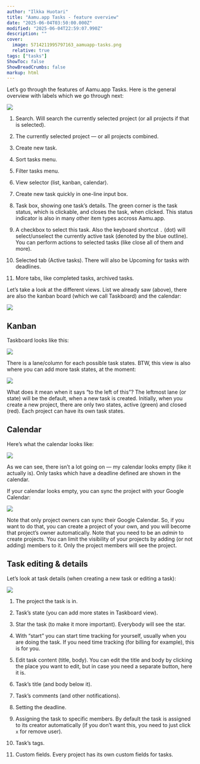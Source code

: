 ```yaml
---
author: "Ilkka Huotari"
title: "Aamu.app Tasks - feature overview"
date: "2025-06-04T03:50:00.000Z"
modified: "2025-06-04T22:59:07.990Z"
description: ""
cover:
  image: 5714211995797163_aamuapp-tasks.png
  relative: true
tags: ["tasks"]
ShowToc: false
ShowBreadCrumbs: false
markup: html
---
```


<p>Let’s go through the features of Aamu.app Tasks. Here is the general overview with labels which we go through next:</p><img src="311953286717032_image.png" style="width: auto;" id="81867541-a77c-4184-a502-9928125b61b1"><ol><li><p>Search. Will search the currently selected project (or all projects if that is selected).</p></li><li><p>The currently selected project — or all projects combined.</p></li><li><p>Create new task.</p></li><li><p>Sort tasks menu.</p></li><li><p>Filter tasks menu.</p></li><li><p>View selector (list, kanban, calendar).</p></li><li><p>Create new task quickly in one-line input box.</p></li><li><p>Task box, showing one task’s details. The green corner is the task status, which is clickable, and closes the task, when clicked. This status indicator is also in many other item types accross Aamu.app.</p></li><li><p>A checkbox to select this task. Also the keyboard shortcut <code>.</code> (dot) will select/unselect the currently active task (denoted by the blue outline). You can perform actions to selected tasks (like close all of them and more).</p></li><li><p>Selected tab (Active tasks). There will also be Upcoming for tasks with deadlines.</p></li><li><p>More tabs, like completed tasks, archived tasks.</p></li></ol><p>Let’s take a look at the different views. List we already saw (above), there are also the kanban board (which we call Taskboard) and the calendar:</p><img src="2519715444823211_image.png" style="width: auto;" id="5c1e8eed-7686-41fc-8ac7-4df8df9ff60b"><h2>Kanban</h2><p>Taskboard looks like this:</p><img src="9717229305527514_image.png" style="width: auto;" id="d32bc027-68ae-4227-a397-2a23e55104ae"><p>There is a lane/column for each possible task states. BTW, this view is also where you can add more task states, at the moment:</p><img src="9852814993225032_image.png" style="width: auto;" id="04bdacf9-fb74-47d2-90ac-5cd5ea05bce5"><p>What does it mean when it says “to the left of this”? The leftmost lane (or state) will be the default, when a new task is created. Initially, when you create a new project, there are only two states, active (green) and closed (red). Each project can have its own task states. </p><h2>Calendar</h2><p>Here’s what the calendar looks like:</p><img src="1379662936824244_image.png" style="width: auto;" id="ccf0d1a5-c44a-4b51-8d52-6f7b65c2fbf6"><p>As we can see, there isn’t a lot going on — my calendar looks empty (like it actually is). Only tasks which have a deadline defined are shown in the calendar.</p><p>If your calendar looks empty, you can sync the project with your Google Calendar:</p><img src="5560461660858198_image.png" style="width: auto;" id="4e65f653-3129-4307-8d31-9af58c8bfe71"><p>Note that only project owners can sync their Google Calendar. So, if you want to do that, you can create a project of your own, and you will become that project’s owner automatically. Note that you need to be an <em>admin</em> to create projects. You can limit the visibility of your projects by adding (or not adding) members to it. Only the project members will see the project.</p><h2>Task editing &amp; details</h2><p>Let’s look at task details (when creating a new task or editing a task):</p><img src="4302692130122649_image.png" style="width: auto;" id="ec0013b1-8700-40ff-a3e3-493e33e88174"><ol><li><p>The project the task is in.</p></li><li><p>Task’s state (you can add more states in Taskboard view).</p></li><li><p>Star the task (to make it more important). Everybody will see the star.</p></li><li><p>With “start” you can start time tracking for yourself, usually when you are doing the task. If you need time tracking (for billing for example), this is for you.</p></li><li><p>Edit task content (title, body). You can edit the title and body by clicking the place you want to edit, but in case you need a separate button, here it is.</p></li><li><p>Task’s title (and body below it).</p></li><li><p>Task’s comments (and other notifications).</p></li><li><p>Setting the deadline. </p></li><li><p>Assigning the task to specific members. By default the task is assigned to its creator automatically (if you don’t want this, you need to just click <code>x</code> for remove user).</p></li><li><p>Task’s tags.</p></li><li><p>Custom fields. Every project has its own custom fields for tasks.</p></li></ol><p></p><p></p><p></p>